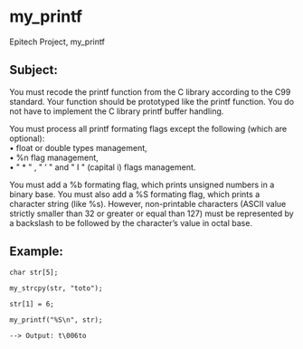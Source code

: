 # my_printf
Epitech Project, my_printf

## Subject:

You must recode the printf function from the C library according to the C99 standard. Your function should be prototyped like the printf function.
You do not have to implement the C library printf buffer handling.

You must process all printf formating flags except the following (which are optional):  
• float or double types management,  
• %n flag management,  
• " * " , " ’ " and " I " (capital i) flags management.  

You must add a %b formating flag, which prints unsigned numbers in a binary base.
You must also add a %S formating flag, which prints a character string (like %s). However,
non-printable characters (ASCII value strictly smaller than 32 or greater or equal than 127)
must be represented by a backslash to be followed by the character’s value in octal base.

## Example:
```
char str[5];

my_strcpy(str, "toto");

str[1] = 6;

my_printf("%S\n", str);
```
```
--> Output: t\006to
```
